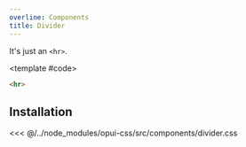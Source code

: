 ```yaml
---
overline: Components
title: Divider
---
```


<script setup>
import Example from "../.vitepress/theme/app/components/Example.vue"
</script>

It's just an `<hr>`.

<Example>
	<template #example>
	This text is placed over
	<hr>
	This text is placed under
</template>

<template #code>

<!-- prettier-ignore -->
```html
<hr>
```

  </template>
</Example>

## Installation

<<< @/../node_modules/opui-css/src/components/divider.css
